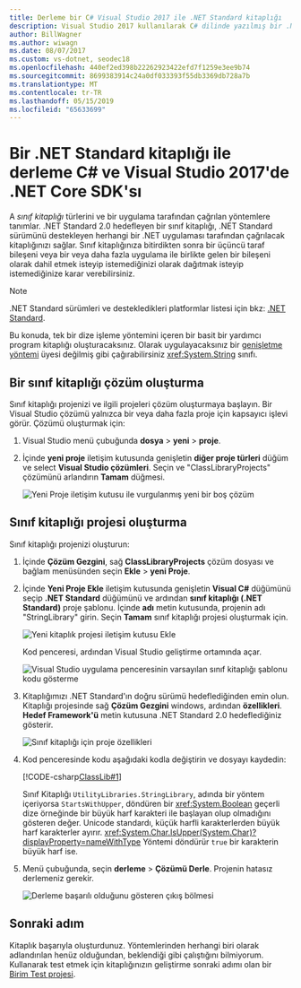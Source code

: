 ```yaml
---
title: Derleme bir C# Visual Studio 2017 ile .NET Standard kitaplığı
description: Visual Studio 2017 kullanılarak C# dilinde yazılmış bir .NET Standard sınıf kitaplığı oluşturmayı öğrenin.
author: BillWagner
ms.author: wiwagn
ms.date: 08/07/2017
ms.custom: vs-dotnet, seodec18
ms.openlocfilehash: 440ef2ed398b22262923422efd7f1259e3ee9b74
ms.sourcegitcommit: 8699383914c24a0df033393f55db3369db728a7b
ms.translationtype: MT
ms.contentlocale: tr-TR
ms.lasthandoff: 05/15/2019
ms.locfileid: "65633699"
---
```

# <a name="build-a-net-standard-library-with-c-and-the-net-core-sdk-in-visual-studio-2017"></a>Bir .NET Standard kitaplığı ile derleme C# ve Visual Studio 2017'de .NET Core SDK'sı

A *sınıf kitaplığı* türlerini ve bir uygulama tarafından çağrılan yöntemlere tanımlar. .NET Standard 2.0 hedefleyen bir sınıf kitaplığı, .NET Standard sürümünü destekleyen herhangi bir .NET uygulaması tarafından çağrılacak kitaplığınızı sağlar. Sınıf kitaplığınıza bitirdikten sonra bir üçüncü taraf bileşeni veya bir veya daha fazla uygulama ile birlikte gelen bir bileşeni olarak dahil etmek isteyip istemediğinizi olarak dağıtmak isteyip istemediğinize karar verebilirsiniz.

> [!NOTE]
> .NET Standard sürümleri ve destekledikleri platformlar listesi için bkz: [.NET Standard](../../standard/net-standard.md).

Bu konuda, tek bir dize işleme yöntemini içeren bir basit bir yardımcı program kitaplığı oluşturacaksınız. Olarak uygulayacaksınız bir [genişletme yöntemi](../../csharp/programming-guide/classes-and-structs/extension-methods.md) üyesi değilmiş gibi çağırabilirsiniz <xref:System.String> sınıfı.

## <a name="creating-a-class-library-solution"></a>Bir sınıf kitaplığı çözüm oluşturma

Sınıf kitaplığı projenizi ve ilgili projeleri çözüm oluşturmaya başlayın. Bir Visual Studio çözümü yalnızca bir veya daha fazla proje için kapsayıcı işlevi görür. Çözümü oluşturmak için:

1. Visual Studio menü çubuğunda **dosya** > **yeni** > **proje**.

1. İçinde **yeni proje** iletişim kutusunda genişletin **diğer proje türleri** düğüm ve select **Visual Studio çözümleri**. Seçin ve "ClassLibraryProjects" çözümünü arlandırın **Tamam** düğmesi.

   ![Yeni Proje iletişim kutusu ile vurgulanmış yeni bir boş çözüm](./media/library-with-visual-studio/new-project-dialog.png)

## <a name="creating-the-class-library-project"></a>Sınıf kitaplığı projesi oluşturma

Sınıf kitaplığı projenizi oluşturun:

1. İçinde **Çözüm Gezgini**, sağ **ClassLibraryProjects** çözüm dosyası ve bağlam menüsünden seçin **Ekle** > **yeni Proje**.

1. İçinde **Yeni Proje Ekle** iletişim kutusunda genişletin **Visual C#** düğümünü seçip **.NET Standard** düğümünü ve ardından **sınıf kitaplığı (.NET Standard)** proje şablonu. İçinde **adı** metin kutusunda, projenin adı "StringLibrary" girin. Seçin **Tamam** sınıf kitaplığı projesi oluşturmak için.

   ![Yeni kitaplık projesi iletişim kutusu Ekle](./media/library-with-visual-studio/add-new-library-project.png)

   Kod penceresi, ardından Visual Studio geliştirme ortamında açar.

   ![Visual Studio uygulama penceresinin varsayılan sınıf kitaplığı şablonu kodu gösterme](./media/library-with-visual-studio/string-library-project.png)

1. Kitaplığımızı .NET Standard'ın doğru sürümü hedeflediğinden emin olun. Kitaplığı projesinde sağ **Çözüm Gezgini** windows, ardından **özellikleri**. **Hedef Framework'ü** metin kutusuna .NET Standard 2.0 hedeflediğiniz gösterir.

   ![Sınıf kitaplığı için proje özellikleri](./media/library-with-visual-studio/library-project-properties.png)

1. Kod penceresinde kodu aşağıdaki kodla değiştirin ve dosyayı kaydedin:

   [!CODE-csharp[ClassLib#1](../../../samples/snippets/csharp/getting_started/with_visual_studio_2017/classlib.cs)]

   Sınıf Kitaplığı `UtilityLibraries.StringLibrary`, adında bir yöntem içeriyorsa `StartsWithUpper`, döndüren bir <xref:System.Boolean> geçerli dize örneğinde bir büyük harf karakteri ile başlayan olup olmadığını gösteren değer. Unicode standardı, küçük harfli karakterlerden büyük harf karakterler ayırır. <xref:System.Char.IsUpper(System.Char)?displayProperty=nameWithType> Yöntemi döndürür `true` bir karakterin büyük harf ise.

1. Menü çubuğunda, seçin **derleme** > **Çözümü Derle**. Projenin hatasız derlemeniz gerekir.

   ![Derleme başarılı olduğunu gösteren çıkış bölmesi](./media/library-with-visual-studio/output-pane-successful-build.png)

## <a name="next-step"></a>Sonraki adım

Kitaplık başarıyla oluşturdunuz. Yöntemlerinden herhangi biri olarak adlandırılan henüz olduğundan, beklendiği gibi çalıştığını bilmiyorum. Kullanarak test etmek için kitaplığınızın geliştirme sonraki adımı olan bir [Birim Test projesi](testing-library-with-visual-studio.md).
